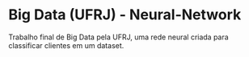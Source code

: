 # Big Data (UFRJ) - Neural-Network
Trabalho final de Big Data pela UFRJ, uma rede neural criada para classificar clientes em um dataset.

